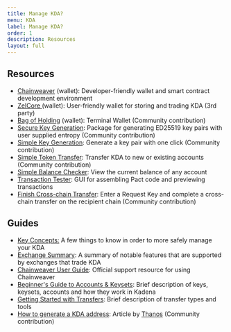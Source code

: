 ```yaml
---
title: Manage KDA?
menu: KDA
label: Manage KDA?
order: 1
description: Resources
layout: full
---
```


## Resources

- [Chainweaver](../wallets) (wallet): Developer-friendly wallet and smart
  contract development environment
- [ZelCore ](../wallets)(wallet): User-friendly wallet for storing and trading
  KDA (3rd party)
- [Bag of Holding](https://github.com/kadena-community/bag-of-holding) (wallet):
  Terminal Wallet (Community contribution)
- [Secure Key Generation](https://github.com/kadena-community/secure-keygen):
  Package for generating ED25519 key pairs with user supplied entropy (Community
  contribution)
- [Simple Key Generation](https://kadena-community.github.io/kadena-transfer-js/):
  Generate a key pair with one click (Community contribution)
- [Simple Token Transfer](https://kadena-community.github.io/kadena-transfer-js/):
  Transfer KDA to new or existing accounts (Community contribution)
- [Simple Balance Checker](https://balance.chainweb.com): View the current
  balance of any account
- [Transaction Tester](http://txtool.chainweb.com): GUI for assembling Pact code
  and previewing transactions
- [Finish Cross-chain Transfer](https://kadena-community.github.io/kadena-transfer-js/):
  Enter a Request Key and complete a cross-chain transfer on the recipient chain
  (Community contribution)

## Guides

- [Key Concepts:](kda-concepts) A few things to know in order to more safely
  manage your KDA
- [Exchange Summary](../exchanges): A summary of notable features that are
  supported by exchanges that trade KDA
- [Chainweaver User Guide](../chainweaver/chainweaver-user-guide): Official
  support resource for using Chainweaver
- [Beginner's Guide to Accounts & Keysets](https://medium.com/kadena-io/beginners-guide-to-kadena-accounts-keysets-fb7f32104291):
  Brief description of keys, keysets, accounts and how they work in Kadena
- [Getting Started with Transfers](https://medium.com/kadena-io/kadena-public-blockchain-getting-started-with-transfers-153bf87d6824):
  Brief description of transfer types and tools
- [How to generate a KDA address](https://medium.com/kadenacoin/how-to-generate-a-kda-address-fd009a06ea05):
  Article by [Thanos](https://medium.com/@Thanos_42) (Community contribution)
